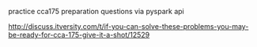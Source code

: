 practice cca175 preparation questions via pyspark api

http://discuss.itversity.com/t/if-you-can-solve-these-problems-you-may-be-ready-for-cca-175-give-it-a-shot/12529
